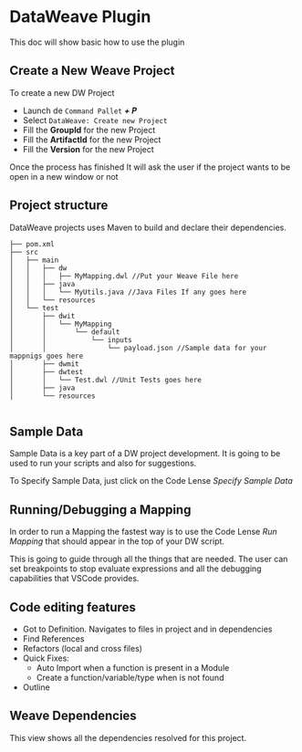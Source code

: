# DataWeave Plugin

This doc will show basic how to use the plugin

## Create a New Weave Project

To create a new DW Project

* Launch de `Command Pallet` _**<ctrl> + P**_
* Select `DataWeave: Create new Project`
* Fill the **GroupId** for the new Project
* Fill the **ArtifactId** for the new Project
* Fill the **Version** for the new Project

Once the process has finished It will ask the user if the project wants to be open in a new window or not

## Project structure

DataWeave projects uses Maven to build and declare their dependencies.

```
├── pom.xml
├── src
│   ├── main
│   │   ├── dw
│   │   │   ├── MyMapping.dwl //Put your Weave File here
│   │   ├── java
│   │   │   └── MyUtils.java //Java Files If any goes here
│   │   └── resources
│   └── test
│       ├── dwit
│       │   └── MyMapping
│       │       └── default
│       │           └── inputs
│       │               └── payload.json //Sample data for your mappnigs goes here
│       ├── dwmit
│       ├── dwtest
│       │   └── Test.dwl //Unit Tests goes here
│       ├── java
│       └── resources
 
```

## Sample Data

Sample Data is a key part of a DW project development. It is going to be used to run your scripts and also for suggestions.

To Specify Sample Data, just click on the Code Lense _Specify Sample Data_  

## Running/Debugging a Mapping

In order to run a Mapping the fastest way is to use the Code Lense _Run Mapping_ that should appear in the top of your DW script.

This is going to guide through all the things that are needed. The user can set breakpoints to stop evaluate expressions 
and all the debugging capabilities that VSCode provides.

## Code editing features


* Got to Definition. Navigates to files in project and in dependencies 
* Find References
* Refactors (local and cross files)
* Quick Fixes:
    * Auto Import when a function is present in a Module
    * Create a function/variable/type when is not found
* Outline



## Weave Dependencies

This view shows all the dependencies resolved for this project.


